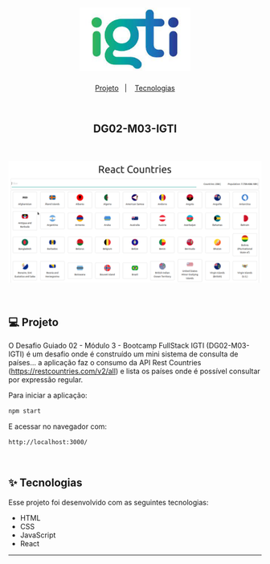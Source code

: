 <h1 align="center">
  <img alt="IGTI" title="IGTI" src="./LogoIGTI.png" width="220px" />
</h1>

<p align="center">
  <a href="#-projeto">Projeto</a>&nbsp;&nbsp;&nbsp;|&nbsp;&nbsp;&nbsp;
  <a href="#-tecnologias">Tecnologias</a>
 </p>

<br>

## <p align="center"><b>DG02-M03-IGTI</b></p>

<br>

<p align="center">
  <img alt="React Countries" src="./reactcountries.png">
</p>

<br>

## 💻 Projeto

O Desafio Guiado 02 - Módulo 3 - Bootcamp FullStack IGTI (DG02-M03-IGTI) é um desafio onde é construído um mini sistema de consulta de países... a aplicação faz o consumo da API Rest Countries (https://restcountries.com/v2/all) e lista os países onde é possível consultar por expressão regular.

Para iniciar a aplicação:

```bash
npm start
```

E acessar no navegador com:

```bash
http://localhost:3000/
```

<br>

## ✨ Tecnologias

Esse projeto foi desenvolvido com as seguintes tecnologias:

- HTML
- CSS
- JavaScript
- React

---
